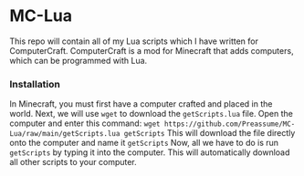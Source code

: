 # MC-Lua
This repo will contain all of my Lua scripts which I have written for ComputerCraft.
ComputerCraft is a mod for Minecraft that adds computers, which can be programmed with Lua.

### Installation
In Minecraft, you must first have a computer crafted and placed in the world.
Next, we will use ```wget``` to download the ```getScripts.lua``` file.
Open the computer and enter this command:
```wget https://github.com/Preassume/MC-Lua/raw/main/getScripts.lua getScripts```
This will download the file directly onto the computer and name it ```getScripts```
Now, all we have to do is run ```getScripts``` by typing it into the computer.
This will automatically download all other scripts to your computer. 